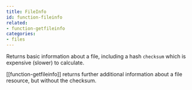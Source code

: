 ```yaml
---
title: FileInfo
id: function-fileinfo
related:
- function-getfileinfo
categories:
- files
---
```


Returns basic information about a file, including a hash `checksum` which is expensive (slower) to calculate. 

[[function-getfileinfo]] returns further additional information about a file resource, but without the checksum.
